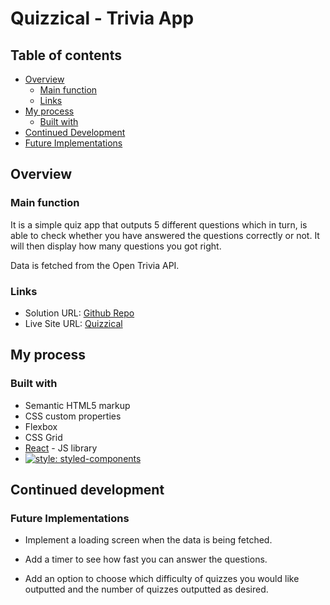 # Quizzical - Trivia App

## Table of contents

- [Overview](#overview)
  - [Main function](#main-function)
  - [Links](#links)
- [My process](#my-process)
  - [Built with](#built-with)
- [Continued Development](#continued-development) 
 - [Future Implementations](#future-implementations)

## Overview

### Main function

It is a simple quiz app that outputs 5 different questions which in turn, is able to check whether you have answered the questions correctly or not. It will then display how many questions you got right.

Data is fetched from the Open Trivia API.

### Links

- Solution URL: [Github Repo](https://github.com/kebin20/quizzical)
- Live Site URL: [Quizzical](https://superlative-bubblegum-3c9442.netlify.app/)

## My process

### Built with

- Semantic HTML5 markup
- CSS custom properties
- Flexbox
- CSS Grid
- [React](https://reactjs.org/) - JS library
- [![style: styled-components](https://img.shields.io/badge/style-%F0%9F%92%85%20styled--components-orange.svg?colorB=daa357&colorA=db748e)](https://github.com/styled-components/styled-components)

## Continued development

### Future Implementations

- Implement a loading screen when the data is being fetched.

- Add a timer to see how fast you can answer the questions.

- Add an option to choose which difficulty of quizzes you would like outputted and the number of quizzes outputted as desired.

